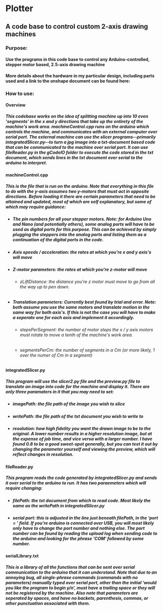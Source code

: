 # Plotter
## A code base to control custom 2-axis drawing machines

### **Purpose:**
#### Use the programs in this code base to control any Arduino-controlled, stepper motor based, 2.5-axis drawing machine
#### More details about the hardware in my particular design, including parts used and a link to the onshape document can be found here: 

### **How to use:**
#### **Overview**
##### This codebase works on the idea of splitting machine up into 10 even 'segments' in the x and y directions that take up the entirety of the machine's work area. machineControl.cpp runs on the arduino which controls the machine, and communicates with an external computer over serial port. The external machine can use the slicer programs--primarily integratedSlicer.py--to turn a jpg image into a txt-document based code that can be communicated to the machine over serial port. It can use fileReader.py in the gCodeIO folder to execute the code stored in the txt document, which sends lines in the txt document over serial to the arduino to interpret.
####
#### **machineControl.cpp**
##### This is the file that is run on the arduino. Note that everything in this file to do with the y-axis assumes two y-motors that must act in opposite directions. Before loading it there are certain parameters that need to be attained and updated, most of which are self explanatory, but some of which may require guidance:
  * ##### The pin numbers for all your stepper motors. Note: for Arduino Uno and Nano (and potentially others), some analog ports will have to be used as digital ports for this purpose. This can be achieved by simply plugging the steppers into the analog ports and listing them as a continuation of the digital ports in the code.
  * ##### Axis speeds / acceleration: the rates at which you're x and y axis's will move
  * ##### Z-motor parameters: the rates at which you're z-motor will move
    * ###### zLiftDistance: the distance you're z motor must move to go from all the way up to pen down.
  * ##### Translation parameters: Currently best found by trial and error. Note: both assume you use the same motors and translate motion in the same way for both axis's. If this is not the case you will have to make a seperate one for each axis and implement it accordingly.
    * ###### stepsPerSegment: the number of motor steps the x / y axis motors must rotate to move a tenth of the machine's work area.
    * ###### segmentsPerCm: the number of segments in a Cm (or more likely, 1 over the numer of Cm in a segment)
####
#### **integratedSlicer.py**
##### This program will use the slicer2.py file and the preview.py file to translate an image into code for the machine and display it. There are only three paramaters in it that you may need to set:
  * ##### imagePath: the file path of the image you wish to slice
  * ##### writePath: the file path of the txt document you wish to write to
  * ##### resolution: how high fidelity you want the drawn image to be to the original. A lower number results in a higher resolution image, but at the expense of job time, and vice versa with a larger number. I have found 0.8 to be a good sweet-spot generally, but you can test it out by changing the parameter yourself and viewing the preview, which will reflect changes in resolution.
####
#### **fileReader.py**
##### This program reads the code generated by integratedSlicer.py and sends it over serial to the arduino to run. It has two paraemeters which will require changing:
  * ##### filePath: the txt document from which to read code. Most likely the same as the writePath in integratedSlicer.py
  * ##### serial port: this is adjusted in the line just beneath filePath, in the 'port = ' field. If you're arduino is connected over USB, you will most likely only have to change the port number and nothing else. The port number can be found by reading the upload log when sending code to the arduino and looking for the phrase 'COM' followed by some number.
####
#### **serialLibrary.txt** 
##### This is a library of all the functions that can be sent over serial communication to the arduino that it can understand. Note that due to an annoying bug, all single-phrase commands (commands with no parameters) manually typed over serial port, other than the initial 'would you like the program to begin y/n', must have a trailing space or they will not be registered by the machine. Also note that parameters are seperated by spaces, and have no backets, parenthesis, commas, or other punctuation associated with them.


